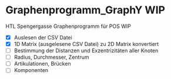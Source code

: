 # Graphenprogramm_GraphY WIP
HTL Spengergasse Graphenprogramm für POS WIP

-[x] Auslesen der CSV Datei
-[x] 1D Matrix (ausgelesene CSV Datei) zu 2D Matrix konvertiert
-[ ] Bestimmung der Distanzen und Exzentrizitäten aller Knoten
-[ ] Radius, Durchmesser, Zentrum
-[ ] Artikulationen, Brücken
-[ ] Komponenten
